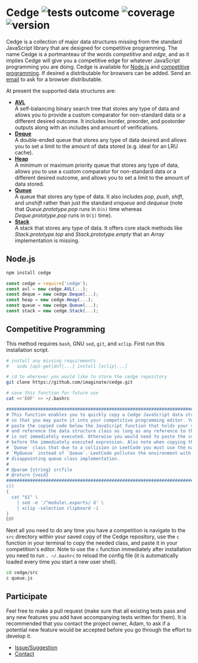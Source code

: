 # Cedge ![tests outcome](https://github.com/imaginate/cedge/actions/workflows/test.yml/badge.svg) ![coverage](https://img.shields.io/badge/coverage-100%25-brightgreen.svg?style=flat) ![version](https://img.shields.io/badge/version-1.0.0--beta-brightgreen.svg?style=flat)

Cedge is a collection of major data structures missing from the standard
JavaScript library that are designed for competitive programming. The name
Cedge is a portmanteau of the words *competitive* and *edge*, and as it
implies Cedge will give you a competitive edge for whatever JavaScript
programming you are doing. Cedge is available for [Node.js](#user-content-node-js)
and [competitive programming](#user-content-competitive-programming). If
desired a distributable for browsers can be added. Send an [email](mailto:imagineadamsmith@gmail.com)
to ask for a browser distributable.

At present the supported data structures are:
- **[AVL](https://github.com/imaginate/cedge/blob/master/API.md#user-content-avl-prototype-constructor)** <br/>
  A self-balancing binary search tree that stores any type of data and allows
  you to provide a custom comparator for non-standard data or a different
  desired outcome. It includes inorder, preorder, and postorder outputs along
  with an includes and amount of verifications.
- **[Deque](https://github.com/imaginate/cedge/blob/master/API.md#user-content-deque-prototype-constructor)** <br/>
  A double-ended queue that stores any type of data desired and allows you to
  set a limit to the amount of data stored (e.g. ideal for an LRU cache).
- **[Heap](https://github.com/imaginate/cedge/blob/master/API.md#user-content-heap-prototype-constructor)** <br/>
  A minimum or maximum priority queue that stores any type of data, allows you
  to use a custom comparator for non-standard data or a different desired
  outcome, and allows you to set a limit to the amount of data stored.
- **[Queue](https://github.com/imaginate/cedge/blob/master/API.md#user-content-queue-prototype-constructor)** <br/>
  A queue that stores any type of data. It also includes *pop*, *push*,
  *shift*, and *unshift* rather than just the standard *enqueue* and *dequeue*
  (note that *Queue.prototype.pop* runs in `O(n)` time whereas
  *Deque.prototype.pop* runs in `O(1)` time).
- **[Stack](https://github.com/imaginate/cedge/blob/master/API.md#user-content-stack-prototype-constructor)** <br/>
  A stack that stores any type of data. It offers core stack methods like
  *Stack.prototype.top* and *Stack.prototype.empty* that an *Array*
  implementation is missing.

<a name="node-js"></a>
## Node.js

```sh
npm install cedge
```

```js
const cedge = require('cedge');
const avl = new cedge.AVL(...);
const deque = new cedge.Deque(...);
const heap = new cedge.Heap(...);
const queue = new cedge.Queue(...);
const stack = new cedge.Stack(...);
```

<a name="competitive-programming"></a>
## Competitive Programming

This method requires `bash`, GNU `sed`, `git`, and `xclip`. First run this
installation script.

```sh
# install any missing requirements
#   sudo [apt-get|dnf|...] install [xclip|...]

# cd to wherever you would like to store the cedge repository
git clone https://github.com/imaginate/cedge.git

# save this function for future use
cat <<'EOF' >> ~/.bashrc

##############################################################################
# This function enables you to quickly copy a Cedge JavaScript data structure
# so that you may paste it into your competitive programming editor. You may
# paste the copied code below the JavaScript function that holds your solution
# and reference the data structure class as long as any reference to the class
# is not immediately executed. Otherwise you would need to paste the code
# before the immediately executed expression. Also note when copying the
# `Queue` class that due to a collision in LeetCode you must use the name
# `MyQueue` instead of `Queue`. LeetCode pollutes the environment with a
# disappointing queue class implementation.
#
# @param {string} srcfile
# @return {void}
##############################################################################
c()
{
  cat "$1" \
    | sed -e '/^module\.exports/ d' \
    | xclip -selection clipboard -i
}
EOF
```

Next all you need to do any time you have a competition is navigate to the
`src` directory within your saved copy of the Cedge repository, use the `c`
function in your terminal to copy the needed class, and paste it in your
competition's editor. Note to use the `c` function immediately after
installation you need to run `. ~/.bashrc` to reload the config file (it is
automatically loaded every time you start a new user shell).

```sh
cd cedge/src
c queue.js
```

## Participate

Feel free to make a pull request (make sure that all existing tests pass and
any new features you add have accompanying tests written for them). It is
recommended that you contact the project owner, Adam, to ask if a potential
new feature would be accepted before you go through the effort to develop it.

- [Issue/Suggestion](https://github.com/imaginate/cedge/issues)
- [Contact](mailto:imagineadamsmith@gmail.com)

